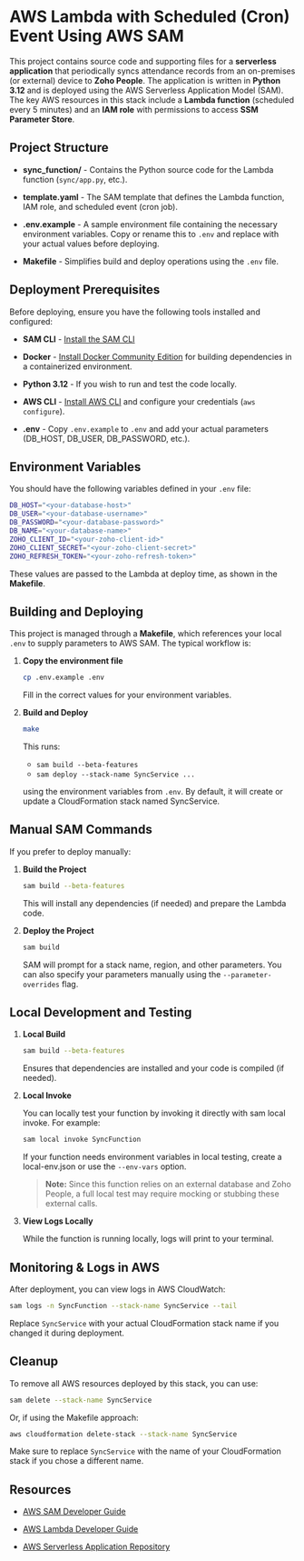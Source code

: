 # AWS Lambda with Scheduled (Cron) Event Using AWS SAM

This project contains source code and supporting files for a **serverless application** that periodically syncs attendance records from an on-premises (or external) device to **Zoho People**. The application is written in **Python 3.12** and is deployed using the AWS Serverless Application Model (SAM). The key AWS resources in this stack include a **Lambda function** (scheduled every 5 minutes) and an **IAM role** with permissions to access **SSM Parameter Store**.

## Project Structure

- **sync_function/** - Contains the Python source code for the Lambda function (`sync/app.py`, etc.).

- **template.yaml** - The SAM template that defines the Lambda function, IAM role, and scheduled event (cron job).

- **.env.example** - A sample environment file containing the necessary environment variables. Copy or rename this to `.env` and replace with your actual values before deploying.

- **Makefile** - Simplifies build and deploy operations using the `.env` file.

## Deployment Prerequisites

Before deploying, ensure you have the following tools installed and configured:

- **SAM CLI** - [Install the SAM CLI](https://docs.aws.amazon.com/serverless-application-model/latest/developerguide/serverless-sam-cli-install.html)

- **Docker** - [Install Docker Community Edition](https://hub.docker.com/search/?type=edition&offering=community) for building dependencies in a containerized environment.

- **Python 3.12** - If you wish to run and test the code locally.

- **AWS CLI** - [Install AWS CLI](https://aws.amazon.com/cli/) and configure your credentials (`aws configure`).

- **.env** - Copy `.env.example` to `.env` and add your actual parameters (DB_HOST, DB_USER, DB_PASSWORD, etc.).

## Environment Variables

You should have the following variables defined in your `.env` file:

```bash
DB_HOST="<your-database-host>"
DB_USER="<your-database-username>"
DB_PASSWORD="<your-database-password>"
DB_NAME="<your-database-name>"
ZOHO_CLIENT_ID="<your-zoho-client-id>"
ZOHO_CLIENT_SECRET="<your-zoho-client-secret>"
ZOHO_REFRESH_TOKEN="<your-zoho-refresh-token>"
```

These values are passed to the Lambda at deploy time, as shown in the **Makefile**.

## Building and Deploying

This project is managed through a **Makefile**, which references your local `.env` to supply parameters to AWS SAM. The typical workflow is:

1. **Copy the environment file**  

   ```bash
   cp .env.example .env
   ```

   Fill in the correct values for your environment variables.
2. **Build and Deploy**

    ```bash
    make
    ```

    This runs:

    - ```sam build --beta-features```
    - ```sam deploy --stack-name SyncService ...```

    using the environment variables from `.env`. By default, it will create or update a CloudFormation stack named SyncService.

## Manual SAM Commands

If you prefer to deploy manually:
1. **Build the Project**  

   ```bash
   sam build --beta-features
   ```

    This will install any dependencies (if needed) and prepare the Lambda code.
2. **Deploy the Project**

    ```bash
    sam build
    ```

    SAM will prompt for a stack name, region, and other parameters. You can also specify your parameters manually using the `--parameter-overrides` flag.

## Local Development and Testing
1. **Local Build** 

   ```bash
   sam build --beta-features
   ```

   Ensures that dependencies are installed and your code is compiled (if needed).
2. **Local Invoke**

    You can locally test your function by invoking it directly with sam local invoke. For example:
    
    ```bash
    sam local invoke SyncFunction
    ```
    
    If your function needs environment variables in local testing, create a local-env.json or use the `--env-vars` option.
    
    > **Note:** Since this function relies on an external database and Zoho People, a full local test may require mocking or stubbing these external calls.

3. **View Logs Locally**

    While the function is running locally, logs will print to your terminal.

## Monitoring & Logs in AWS
After deployment, you can view logs in AWS CloudWatch:

```bash
sam logs -n SyncFunction --stack-name SyncService --tail
```

Replace `SyncService` with your actual CloudFormation stack name if you changed it during deployment.

## Cleanup
To remove all AWS resources deployed by this stack, you can use:

```bash
sam delete --stack-name SyncService
```
    
Or, if using the Makefile approach:

```bash
aws cloudformation delete-stack --stack-name SyncService
```

Make sure to replace `SyncService` with the name of your CloudFormation stack if you chose a different name.

## Resources

- [AWS SAM Developer Guide](https://docs.aws.amazon.com/serverless-application-model/latest/developerguide/what-is-sam.html)

- [AWS Lambda Developer Guide](https://docs.aws.amazon.com/lambda/latest/dg/welcome.html)

- [AWS Serverless Application Repository](https://aws.amazon.com/serverless/serverlessrepo/)
